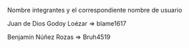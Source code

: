 Nombre integrantes y el correspondiente nombre de usuario

Juan de Dios Godoy Loézar => blame1617

Benjamín Núñez Rozas => Bruh4519

